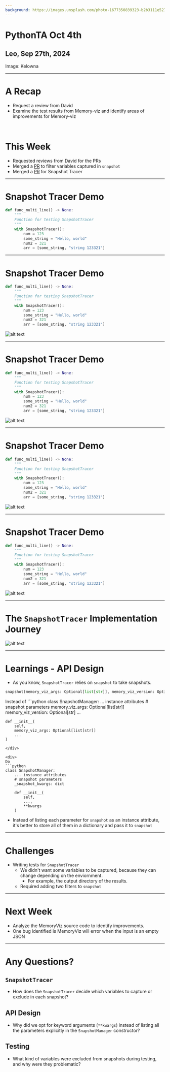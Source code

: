 ```yaml
---
background: https://images.unsplash.com/photo-1677350839323-b2b3111e5270?q=80&w=1964&auto=format&fit=crop&ixlib=rb-4.0.3&ixid=M3wxMjA3fDB8MHxwaG90by1wYWdlfHx8fGVufDB8fHx8fA%3D%3D
---
```


<div class="absolute top-60">

# PythonTA Oct 4th
</div>

<div class="absolute top-80">

## Leo, Sep 27th, 2024
</div>

<div class="absolute bottom-10 right-10">

Image: Kelowna
</div>

---

# A Recap
- Request a review from David
- Examine the test results from Memory-viz and identify areas of improvements for Memory-viz

<br/>

# This Week
- Requested reviews from David for the PRs
- Merged a [PR](https://github.com/pyta-uoft/pyta/pull/1090) to filter variables captured in `snapshot`
- Merged a [PR](https://github.com/pyta-uoft/pyta/pull/1090) for Snapshot Tracer

---

# Snapshot Tracer Demo

```python {5}
def func_multi_line() -> None:
    """
    Function for testing SnapshotTracer
    """
    with SnapshotTracer():
        num = 123
        some_string = "Hello, world"
        num2 = 321
        arr = [some_string, "string 123321"]
```

---

# Snapshot Tracer Demo

```python {5-6}
def func_multi_line() -> None:
    """
    Function for testing SnapshotTracer
    """
    with SnapshotTracer():
        num = 123
        some_string = "Hello, world"
        num2 = 321
        arr = [some_string, "string 123321"]
```

<Transform scale="1.5">

![alt text](./snapshot-0.svg)
</Transform>


---

# Snapshot Tracer Demo

```python {5-7}
def func_multi_line() -> None:
    """
    Function for testing SnapshotTracer
    """
    with SnapshotTracer():
        num = 123
        some_string = "Hello, world"
        num2 = 321
        arr = [some_string, "string 123321"]
```

<Transform scale="1.3">

![alt text](./snapshot-1.svg)
</Transform>


---

# Snapshot Tracer Demo


```python {5-8}
def func_multi_line() -> None:
    """
    Function for testing SnapshotTracer
    """
    with SnapshotTracer():
        num = 123
        some_string = "Hello, world"
        num2 = 321
        arr = [some_string, "string 123321"]
```


<Transform scale="1.15">

![alt text](./snapshot-2.svg)
</Transform>

---

# Snapshot Tracer Demo


```python {5-9}
def func_multi_line() -> None:
    """
    Function for testing SnapshotTracer
    """
    with SnapshotTracer():
        num = 123
        some_string = "Hello, world"
        num2 = 321
        arr = [some_string, "string 123321"]
```


<Transform scale="0.95">

![alt text](./snapshot-3.svg)
</Transform>

---

# The `SnapshotTracer` Implementation Journey

<Transform scale="1.05">

![alt text](./Untitled.jpg)

</Transform>

---

# Learnings - API Design

- As you know, `SnapshotTracer` relies on `snapshot` to take snapshots.

```python
snapshot(memory_viz_args: Optional[list[str]], memory_viz_version: Optional[str], ... other parameters)
```


<div class="grid grid-cols-2 gap-4">

<div>
Instead of 
```python
class SnapshotManager:
    ... instance attributes
    # snapshot parameters
    memory_viz_args: Optional[list[str]]
    memory_viz_version: Optional[str]
    ...

    def __init__(
        self,
        memory_viz_args: Optional[list[str]]
        ...
    )
```
</div>

<div>
Do
```python
class SnapshotManager:
    ... instance attributes
    # snapshot parameters
    _snapshot_kwargs: dict

    def __init__(
        self,
        ...,
        **kwargs
    )
```
</div>
</div>

- Instead of listing each parameter for `snapshot` as an instance attribute, it's better to store all of them in a dictionary and pass it to `snapshot`

---

# Challenges
- Writing tests for `SnapshotTracer`
  - We didn't want some variables to be captured, because they can change depending on the enviornment. 
    - For example, the output directory of the results.
  - Required adding two filters to `snapshot`


---

# Next Week

- Analyze the MemoryViz source code to identify improvements.
- One bug identified is MemoryViz will error when the input is an empty JSON

--- 


# Any Questions?
## `SnapshotTracer`
- How does the `SnapshotTracer` decide which variables to capture or exclude in each snapshot?

## API Design
- Why did we opt for keyword arguments (`**kwargs`) instead of listing all the parameters explicitly in the `SnapshotManager` constructor?

## Testing
- What kind of variables were excluded from snapshots during testing, and why were they problematic?
